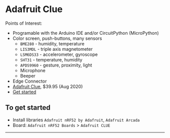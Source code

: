 # Adafruit Clue
Points of Interest:
- Programable with the Arduino IDE and/or CircuitPython (MicroPython)
- Color screen, push-buttons, many sensors
  - `BME280` - humidity, temperature
  - `LIS3MDL` - triple axis magnetometer
  - `LSM6DS33` - accelerometer, gyroscope
  - `SHT31` - temperature, humidity
  - `APDS9960` - gesture, proximity, light
  - Microphone
  - Beeper
- Edge Connector
- [Adafruit Clue](https://www.adafruit.com/product/4500), $39.95 (Aug 2020)
- [Get started](https://learn.adafruit.com/adafruit-clue?view=all)

## To get started
- Install libraries `Adafruit nRF52 by Adafruit`, `Adafruit Arcada`
- Board: `Adafruit nRF52 Boards` > `Adafruit CLUE`

---
